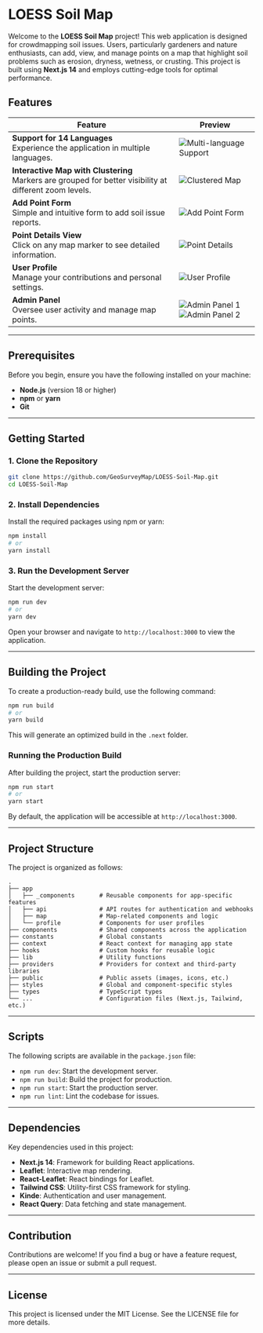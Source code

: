 # LOESS Soil Map

Welcome to the **LOESS Soil Map** project! This web application is designed for crowdmapping soil issues. Users, particularly gardeners and nature enthusiasts, can add, view, and manage points on a map that highlight soil problems such as erosion, dryness, wetness, or crusting. This project is built using **Next.js 14** and employs cutting-edge tools for optimal performance.

## Features

| Feature | Preview |
|---------|---------|
| **Support for 14 Languages**<br>Experience the application in multiple languages. | ![Multi-language Support](https://i.imgur.com/zlRqfsT.gif) |
| **Interactive Map with Clustering**<br>Markers are grouped for better visibility at different zoom levels. | ![Clustered Map](https://i.imgur.com/5O7naBB.png) |
| **Add Point Form**<br>Simple and intuitive form to add soil issue reports. | ![Add Point Form](https://i.imgur.com/vbhJKm6.png) |
| **Point Details View**<br>Click on any map marker to see detailed information. | ![Point Details](https://i.imgur.com/pEwUrA2.png) |
| **User Profile**<br>Manage your contributions and personal settings. | ![User Profile](https://i.imgur.com/VPpbopR.png) |
| **Admin Panel**<br>Oversee user activity and manage map points. | ![Admin Panel 1](https://i.imgur.com/FRjsl2l.png)<br>![Admin Panel 2](https://i.imgur.com/GHPEv3U.png) |

---

## Prerequisites

Before you begin, ensure you have the following installed on your machine:

- **Node.js** (version 18 or higher)
- **npm** or **yarn**
- **Git**

---

## Getting Started

### 1. Clone the Repository

```bash
git clone https://github.com/GeoSurveyMap/LOESS-Soil-Map.git
cd LOESS-Soil-Map
```

### 2. Install Dependencies

Install the required packages using npm or yarn:

```bash
npm install
# or
yarn install
```

### 3. Run the Development Server

Start the development server:

```bash
npm run dev
# or
yarn dev
```

Open your browser and navigate to `http://localhost:3000` to view the application.

---

## Building the Project

To create a production-ready build, use the following command:

```bash
npm run build
# or
yarn build
```

This will generate an optimized build in the `.next` folder.

### Running the Production Build

After building the project, start the production server:

```bash
npm run start
# or
yarn start
```

By default, the application will be accessible at `http://localhost:3000`.

---

## Project Structure

The project is organized as follows:

```
.
├── app
│   ├── _components       # Reusable components for app-specific features
│   ├── api               # API routes for authentication and webhooks
│   ├── map               # Map-related components and logic
│   └── profile           # Components for user profiles
├── components            # Shared components across the application
├── constants             # Global constants
├── context               # React context for managing app state
├── hooks                 # Custom hooks for reusable logic
├── lib                   # Utility functions
├── providers             # Providers for context and third-party libraries
├── public                # Public assets (images, icons, etc.)
├── styles                # Global and component-specific styles
├── types                 # TypeScript types
└── ...                   # Configuration files (Next.js, Tailwind, etc.)
```

---

## Scripts

The following scripts are available in the `package.json` file:

- `npm run dev`: Start the development server.
- `npm run build`: Build the project for production.
- `npm run start`: Start the production server.
- `npm run lint`: Lint the codebase for issues.

---

## Dependencies

Key dependencies used in this project:

- **Next.js 14**: Framework for building React applications.
- **Leaflet**: Interactive map rendering.
- **React-Leaflet**: React bindings for Leaflet.
- **Tailwind CSS**: Utility-first CSS framework for styling.
- **Kinde**: Authentication and user management.
- **React Query**: Data fetching and state management.

---

## Contribution

Contributions are welcome! If you find a bug or have a feature request, please open an issue or submit a pull request.

---

## License

This project is licensed under the MIT License. See the LICENSE file for more details.
